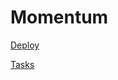 # Momentum

[Deploy](https://evgeniy-web-dev.github.io/rs-school-tasks/momentum/)

[Tasks](https://github.com/rolling-scopes-school/tasks/blob/master/tasks/momentum/momentum-stage1.md)
